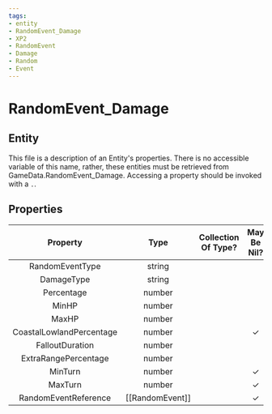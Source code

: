 ```yaml
---
tags:
- entity
- RandomEvent_Damage
- XP2
- RandomEvent
- Damage
- Random
- Event
---
```

# RandomEvent_Damage
## Entity
This file is a description of an Entity's properties. There is no accessible variable of this name, rather, these entities must be retrieved from GameData.RandomEvent_Damage. Accessing a property should be invoked with a `.`.
## Properties
|	Property	|	Type	|	Collection Of Type?	|	May Be Nil?	|	Default	|	References	|	Key	|	Notes	|
|	:-:	|	:-:	|	:-:	|	:-:	|	:-:	|	:-:	|	:-:	|	-:	|
|	RandomEventType	|	string	|		|		|		|	[[RandomEvent]].RandomEventType	|		|	|
|	DamageType	|	string	|		|		|		|		|		|	|
|	Percentage	|	number	|		|		|	0	|		|		|	|
|	MinHP	|	number	|		|		|	0	|		|		|	|
|	MaxHP	|	number	|		|		|	0	|		|		|	|
|	CoastalLowlandPercentage	|	number	|		|	✓	|		|		|		|	|
|	FalloutDuration	|	number	|		|		|	0	|		|		|	|
|	ExtraRangePercentage	|	number	|		|		|	0	|		|		|	|
|	MinTurn	|	number	|		|	✓	|		|		|		|	|
|	MaxTurn	|	number	|		|	✓	|		|		|		|	|
|	RandomEventReference	|	[[RandomEvent]]	|		|	✓	|		|		|		|	|
